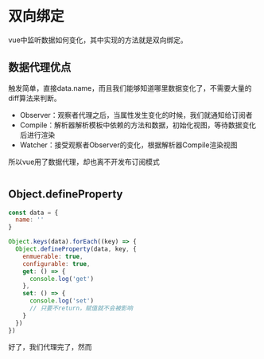 
# 双向绑定
vue中监听数据如何变化，其中实现的方法就是双向绑定。


## 数据代理优点
触发简单，直接data.name，而且我们能够知道哪里数据变化了，不需要大量的diff算法来判断。

- Observer：观察者代理之后，当属性发生变化的时候，我们就通知给订阅者
- Compile：解析器解析模板中依赖的方法和数据，初始化视图，等待数据变化后进行渲染
- Watcher：接受观察者Observer的变化，根据解析器Compile渲染视图

所以vue用了数据代理，却也离不开发布订阅模式
```js


```


## Object.defineProperty

```js
const data = {
  name: ''
}

Object.keys(data).forEach((key) => {
  Object.defineProperty(data, key, {
    enmuerable: true,
    configurable: true,
    get: () => {
      console.log('get')
    },
    set: () => {
      console.log('set')
      // 只要不return，赋值就不会被影响
    }
  })
})
```

好了，我们代理完了，然而



